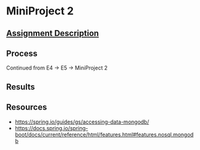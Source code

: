 # MiniProject 2

## [Assignment Description](A4-MP-MS.pdf)

## Process
Continued from E4 -> E5 -> MiniProject 2

## Results


## Resources
- https://spring.io/guides/gs/accessing-data-mongodb/
- https://docs.spring.io/spring-boot/docs/current/reference/html/features.html#features.nosql.mongodb
